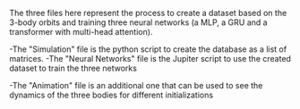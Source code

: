 The three files here represent the process to create a dataset based on the 3-body orbits and training three neural networks (a MLP, a GRU and a transformer with multi-head attention).

-The "Simulation" file is the python script to create the database as a list of matrices.
-The "Neural Networks" file is the Jupiter script to use the created dataset to train the three networks

-The "Animation" file is an additional one that can be used to see the dynamics of the three bodies for different initializations
